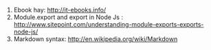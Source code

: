 1. Ebook hay: http://it-ebooks.info/
2. Module.export and export in Node Js : http://www.sitepoint.com/understanding-module-exports-exports-node-js/
3. Markdown syntax: http://en.wikipedia.org/wiki/Markdown
